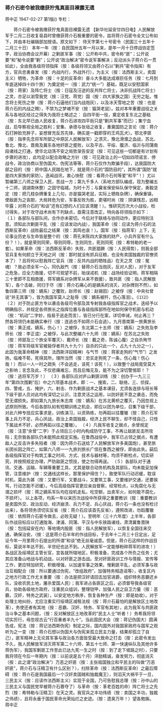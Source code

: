### 蒋介石密令被我缴获狞鬼真面目裸露无遗
蒋中正
1947-02-27
第1版()
专栏：

　　蒋介石密令被我缴获狞鬼真面目裸露无遗
    【新华社延安廿四日电】人民解放军于二月二日收复亳县时曾缴获蒋介石极重要的密令，兹将蒋介石密令全文公布如下，并由本社编辑部加按语。原文如下：
    侍天字第七十号密令（民国三十五年十二月三十日）
    本年一年（按：自民国卅五年一月以来，是年一月十日停战协定签字，政治协商会议开幕）之剿匪军事（按：公开称中共，密令称“匪”；公开说要“和”秘令说要“剿”；公开说“政治解决”密令说军事解决；反动派头子蒋介石一贯如此），全由我各级将领指挥（按：各级将领又由蒋介石以“剿共”密令指挥）有方，官兵忠勇奋发（按：内战内行，外战外行），为主义（按：法西斯主义，卖国主义）牺牲，为革命（按：十足的反革命）奋斗大多能达成艰巨任务（按：七月到年底送掉四十四个旅）为奠定统一（按：武力“统一”）基础，既足以安慰国家（按：蒋家）及阵亡将士（按：日寇及汪逆的反共阵亡将士，决非抗战阵亡将士）之灵，亦足以湔雪我党（按：汪党、蒋党）国（按：四大家族之国）无穷之耻。惟念将士死伤之惨（按：蒋介石逼他们当内战炮灰），以及冰天雪地之苦（按：也是蒋介石的内战之赐），不禁为之梦魂不安（按：猫哭老鼠）。兹对本年重要战役之关系与各地区经过之得失为我将士略述之：
    自四平街一役，奠定收复东北之基础（按：东北早已由人民收复，蒋介石进攻四平街只是“剿共军事”而已）；集宁血战，启导察视全局之胜利；安集、承德与张垣之收复，重奠国防之言论（按：蒋介石打肿脸充胖子，妄想冒充反苏先锋，确实是一戳即穿的王鸡瓦犬）。鄂北李匪（按：指李先念将军所部之中原区人民解放军）之溃灭，豫北滑濮之血战，苏北、鲁北、豫北、晋南及冀东各地奸匪之蹙败，以及平古、平绥、腹济、临沂与同蒲南段诸线之打通，使华北动荡不安之局势渐告安定（按：可见这些一切都是有计划有步骤的进攻），此均足以配合政略之方针（按：可见政治上的一切如四项诺言、停战令，政治协商以至伪国大、伪宪法等等，蒋介石仅作为欺骗手段），达我国防大部之目的（按：把中国人民踏在地下，就是蒋介石的“国防目的”，其所谓“国防”就是四大家族的家防）。迭闻战讯，衷心快慰（按：看蒋介石何等爱“和平”！）尤以暂编第三八师之保卫人民，苦战一方；第九千多人（系地方部队编成，现为整编五十二师，调湖南休整）之固守临城，为时十万；与冀省保安纵队保守保定，勇毅坚定（按：把几枝杂牌重复上几句，亦是猫哭老鼠，实际上牺牲杂牌），确保重镇，使敌匪为之丧胆，大局转危为安，军事反败为胜，更堪时尚（按：阴谋残忍，凶相毕露；对蒋介石的“和谈”还有幻想的人们应该清醒！）。惟研究历次大小战役，检讨得失，对于攻守战术尚有下列缺点，亟需注意改正，特向各将领指示如下：
    （１）各部队与部队间，合作亦未密切。今后对于联络与协同动作，更应特别注意。须知此次剿匪平乱（按：应读发动内战），我国革命（按：应读为蒋介石的法西斯反革命）战败最后之结果（按：其鸣也哀！）。国军（按：指蒋军）上下，无论事业历史与生命皆是整个的（按：蒋孔宋陈四大家族的财产，小兵外官有什么份？！），就是荣则同荣，辱则同辱，生则同生，死则同死（按：希特勒的老一套）。如果革命（按：法西斯反革命）失败，共匪猖獗（按：人民得势），则我全部官兵复有何颜立于天地之间（按：那时就没有抓兵征粮，也没有卖国独裁的官僚资本了）？且将何以慰我阵亡官兵（按：反共内战的牺牲品）在天之灵（按：冤魂）？故必须全军一心，同仇敌忾（按：替蒋介石当炮灰，反对人民），对于友军之危急，应全力救援，切不可观望不前，贻误戎机（按：战场经验证明，蒋军相隔三十里即不互相救援，蒋军嫡系对杂牌军从来不救援），致共匪（按：指人民解放军），各个击破，同归于尽（按：蒋介石痛心的是嫡系的消灭，对杂牌则不然）。如鲁四第三师（按：嫡系）之覆败，赵师长（按：赵锡田）之被俘（按：中央社曾说“并无其事”），皆为我国军莫人之耻辱（按：嫡系被歼，伤心落泪）。（⑴⑵）
    （２）对于防止匪方专以袭击各级司令部及其专射我各级指挥官之战术，迭经予以明确指示，并规定各师旅长之指挥位置与各级指挥部所在地如何保守机密与机动（按：“机动”二字妙，指易于逃走而言），皆已分行在案，详切申诫，何止再三？然各将领仍未能确实奉行（按：连逃也不如蒋介石会逃）。九月晋南第一旅黄旅长（按：黄正成，嫡系，伤心！）之被俘，东北第二十五师（按：嫡系）之失败及李师长（按：李正谊）之被俘，与此次整编六十九师（按：嫡系）在苏北之失败（按：师部及三个旅全军覆灭）、戴师长（按：戴之奇，陈诚心腹）之自杀殉节（按：蒋军将级军官被毙俘者共九十九个）自杀的只此一个，占九十九分之一），此固为我革命精神（按：法西斯洋奴精神）与气节（按：蒋家走狗的“气节”）之发扬，临难不荀，死得其所，理所当然（按：忠实走狗死了一条，伤心哉！伤心哉！）而以一人一时之疏失（不会逃走，该死！该死！），以致整个战局竟受莫大之影响；言念及此，不仅悲痛难忘，而且后悔无及，能不为之深切警惕耶！？（按：逃将军万岁！）
    （３）各部队应对庐山剿匪训练（按：创办于一九三三年“第四次围剿”后）中之六项基本战术，即：一、搜索，二、联络，三、侦探，四、警戒，五、掩护，六、射击、作为剿匪战术之基本课目，尤须各连排与班长等下级干部人员对此均有深切之认识，注意灵活之运用，以防奸匪不意之袭击，而免受无谓损失。即如第九九旅长朱志席（按：嫡系）在苏北黄桥之覆灭，乃因忽视上述原则所致。今后各部队如有短期训练之机会，即应以团为单位，召集下级干部，对此六种专技应实事求是，训练演习，以资熟练，勿再蹈以往覆辙（按：蒋介石军事上兵力不足，兵心厌战，政治上卖国独裁，经济上民不聊生，却不怪自己，只怪下属战术不好，必然再蹈以往之覆辙）。
    （４）凡我军收复之据点，余曾规定（按：注意“余曾”二字）于占领后三小时内构成防守工事，不再让敌匪反击所攻陷；无奈我各部队仍未能照此规定实施。在鲁西战役中，我军已占领之据点，有遭敌人之反击许多失陷者（按：因为蒋介石送给了人民解放军许多美国炮），甚至旅长团长因之阵亡，如第六八师一一九旅刘旅长广信在鲁西之被俘，即由此失。嗣后各级指挥官对于构筑工事之时间、方式、技术与器材等，均须不断检点，切实研究，并按照规定办理，严防敌匪之惯技，使之勿得再逞。
    （５）各部队对于通讯、交通、运输、车辆等重要工具，尤其是联合动务机构及其部队，均未能妥加保管，注意维护（按：交通线这样长，那里保护得住？），致使军队行动迟缓，耽误时机，莫此为甚（按：又要行军，又要战斗，又要筑工事，又要维护交通，还要挨骂，行动怎能不迟缓）。今后高级指挥官更应亲自督察，经常检点，以免腐化与无谓之损坏（按：蒋之嫡系军队均在投机走私，吃空额，出卖军火，如何能不腐化，不损坏）。
    以上各项，均系一年以来历次战役中所获得之重要教训（按：重要教训是卖国外交、政治反动、经济崩溃、兵力不足、兵心厌战，蒋介石一条也没有检讨出来），各将领务须切实反省（按：蒋介石应该首先反省），遵照改进，勿蹈覆辙（按：依照蒋介石密令做去，必败无疑！）。至明年（三十六年度）上半年，各部队作战目标应以打通陇海、津浦、同蒲、平汉与中东铁路诸线，肃清冀鲁晋陕（按：包括延安在内）等地境内股匪（按：指人民解放军），以恢复全国往来交通，确保治安。（按：这是蒋介石半年的作战目标，于去年十二月三十日定出，足证今年一月里蒋介石提出的所谓“和谈”绝无丝毫诚意。但是，蒋介石这样的作战目标，莫说半年达不到，半世纪也达不到。人民解放军一定能够粉碎蒋军的进攻！）各战区及绥靖区主管长官，宜各就所辖地区，积极准备，完成各个所负之任务；尤其应准备山地战与机动战，以对奸匪之游击战。至对奸匪政训工作与情报、宣传等工作，更应特加研究，积极增强，以加速军事之效果。惟剿匪平乱，必须军事与政治互相配合（按：所以要通过伪宪，“改组政府”，加强特务相造谣等），收复区内之地方行政工作尤关重要（按：办法是把汉奸请回去加官进爵，组织特务恶霸还乡队，没收农民土地，屠杀爱国人民）；我军进占各匪区之后，必须督导我各级官兵，协助各级地方政府，注重民众组训，整理铠甲，加强人民之自卫力量（按：恶霸，汉奸，特务之武装），以安定地方秩序，恢复各种生产（按：即是劫收）。对于处理土地纠纷，尤应注重实行绥靖区减租法规（按：蒋介石最怕的是解放区土地改革），务使还者有其地（按：恶霸、汉奸、特务、军官有其地），此为我军与共匪政治斗争之基本问题，（按：反对解放区土地改革的“民主人士”听者！）务希我将领切实厉行，毋忽视古云“行百重者半九十”。当此国民大会（按：蒋记伪国大）圆满告成，宪法（按：蒋记法西斯伪宪）制定之际，国内国外对我国家政府与国军之观听为之一变（按：蒋介石想以伪国大与伪宪来孤立民主力量，结果却孤立了自己），匪军精神上无论其军事与政治各方面皆受最大致命之打击（按：此密令发出不久，我人民解放军消灭蒋军第二十六师、第五十七师、第一快速纵队及其他许多蒋伪军），我国军剿匪工作至此已达九死一生之时（按：到了走下坡路之时），只要我将领在今后一年期内（按：以前说是五个月）淬励精诚，奋发努力，彻底消灭（按：此之谓“政治解决”）万恶之奸匪（按：主张祖国独立和平民主的叫做“万恶奸匪”，蒋介石与汪精卫有什么区别？），扫除革命（按：法西斯反革命）之最后障碍（按：蒋介石是我国最后一个汉奸卖国贼和独裁魔王），则滔天大祸平于一旦，三民主义（按：应读作法西斯主义）实现于全国，乃可告慰我总理（按：孙中山的三民主义与国民党早被蒋介石篡夺了）与革命（按：革老百姓的命）阵亡将士之先烈（按：希特勒与汪精卫）在天之灵。我官兵之丰功伟绩（按：卖国之丰功，独裁之伟绩），且将永垂于国民革命光荣灿烂之史迹。（按：遗臭万年！）望各勉旃。
     蒋中正
